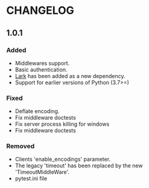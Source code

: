 # CHANGELOG

## 1.0.1

### Added

* Middlewares support.
* Basic authentication.
* [Lark](https://github.com/lark-parser/lark) has been added as a new dependency.
* Support for earlier versions of Python (3.7>=)

### Fixed

* Deflate encoding.
* Fix middleware doctests
* Fix server process killing for windows
* Fix middleware doctests


### Removed

* Clients 'enable_encodings' parameter.
* The legacy 'timeout' has been replaced by the new 'TimeoutMiddleWare'.
* pytest.ini file
